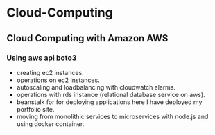 # Cloud-Computing

## Cloud Computing with Amazon AWS

### Using aws api boto3

- creating ec2 instances.
- operations on ec2 instances.
- autoscaling and loadbalancing with cloudwatch alarms.
- operations with rds instance (relational database service on aws).
- beanstalk for for deploying applications here I have deployed my portfolio site.
- moving from monolithic services to microservices with node.js and using docker container.